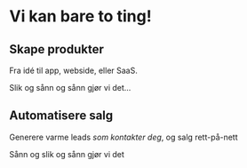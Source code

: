 # Vi kan bare to ting!

## Skape produkter
Fra idé til app, webside, eller SaaS.

Slik og sånn og sånn gjør vi det...

## Automatisere salg
Generere varme leads _som kontakter deg_, og salg rett-på-nett

Sånn og slik og sånn gjør vi det

<script async="async" src="https://static.mobilemonkey.com/js/551129798624503.js"></script>
